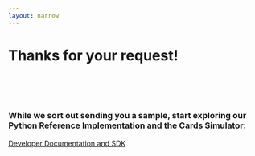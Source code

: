 ```yaml
---
layout: narrow
---
```


<h1>Thanks for your request!</h1>
<br><br><br>
<h3>While we sort out sending you a sample, start exploring our Python Reference Implementation and the Cards Simulator:</h3>
<a href="https://dev.coinkite.cards/">Developer Documentation and SDK</a>
